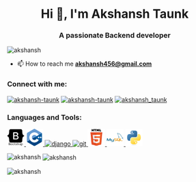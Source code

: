 <h1 align="center">Hi 👋, I'm Akshansh Taunk</h1>
<h3 align="center">A passionate Backend developer</h3>

<p align="left"> <img src="https://komarev.com/ghpvc/?username=akshansh&label=Profile%20views&color=0e75b6&style=flat" alt="akshansh" /> </p>

- 📫 How to reach me **akshansh456@gmail.com**

<h3 align="left">Connect with me:</h3>
<p align="left">
<a href="https://linkedin.com/in/akshansh-taunk" target="blank"><img align="center" src="https://raw.githubusercontent.com/rahuldkjain/github-profile-readme-generator/master/src/images/icons/Social/linked-in-alt.svg" alt="akshansh-taunk" height="30" width="40" /></a>
<a href="https://fb.com/akshansh-taunk" target="blank"><img align="center" src="https://raw.githubusercontent.com/rahuldkjain/github-profile-readme-generator/master/src/images/icons/Social/facebook.svg" alt="akshansh-taunk" height="30" width="40" /></a>
<a href="https://instagram.com/akshansh_taunk" target="blank"><img align="center" src="https://raw.githubusercontent.com/rahuldkjain/github-profile-readme-generator/master/src/images/icons/Social/instagram.svg" alt="akshansh_taunk" height="30" width="40" /></a>
</p>

<h3 align="left">Languages and Tools:</h3>
<p align="left"> <a href="https://getbootstrap.com" target="_blank" rel="noreferrer"> <img src="https://raw.githubusercontent.com/devicons/devicon/master/icons/bootstrap/bootstrap-plain-wordmark.svg" alt="bootstrap" width="40" height="40"/> </a> <a href="https://www.w3schools.com/cpp/" target="_blank" rel="noreferrer"> <img src="https://raw.githubusercontent.com/devicons/devicon/master/icons/cplusplus/cplusplus-original.svg" alt="cplusplus" width="40" height="40"/> </a> <a href="https://www.djangoproject.com/" target="_blank" rel="noreferrer"> <img src="https://cdn.worldvectorlogo.com/logos/django.svg" alt="django" width="40" height="40"/> </a> <a href="https://git-scm.com/" target="_blank" rel="noreferrer"> <img src="https://www.vectorlogo.zone/logos/git-scm/git-scm-icon.svg" alt="git" width="40" height="40"/> </a> <a href="https://www.w3.org/html/" target="_blank" rel="noreferrer"> <img src="https://raw.githubusercontent.com/devicons/devicon/master/icons/html5/html5-original-wordmark.svg" alt="html5" width="40" height="40"/> </a> <a href="https://www.mysql.com/" target="_blank" rel="noreferrer"> <img src="https://raw.githubusercontent.com/devicons/devicon/master/icons/mysql/mysql-original-wordmark.svg" alt="mysql" width="40" height="40"/> </a> <a href="https://www.python.org" target="_blank" rel="noreferrer"> <img src="https://raw.githubusercontent.com/devicons/devicon/master/icons/python/python-original.svg" alt="python" width="40" height="40"/> </a> </p>

<p><img align="left" src="https://github-readme-stats.vercel.app/api/top-langs?username=akshansh&show_icons=true&locale=en&layout=compact" alt="akshansh" /></p>

<p>&nbsp;<img align="center" src="https://github-readme-stats.vercel.app/api?username=akshansh&show_icons=true&locale=en" alt="akshansh" /></p>

<p><img align="center" src="https://github-readme-streak-stats.herokuapp.com/?user=akshansh&" alt="akshansh" /></p>
